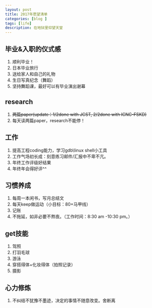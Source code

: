 ```yaml
---
layout: post
title: 2017年愿望清单
categories: [blog ]
tags: [life]
description: 在地狱里仰望天堂
---
```


## 毕业&入职的仪式感
1. 顺利毕业！
2. 日本毕业旅行
3. 送给家人和自己的礼物
4. 生日写真纪念（舞蹈）
5. 坚持舞蹈课，最好可以有毕业演出谢幕


## research
1. ~~两篇paper(update：1/2done with JCST, 2/2done with ICNC-FSKD)~~
2. 每天读两篇paper，research不能停！


## 工作
1. 提高工程coding能力，学习gdb\linux shell小工具
2. 工作气场初长成：刻意练习邮件/汇报中不卑不亢。
3. 年终工作评级好结果
4. 年终年会得好评^^


## 习惯养成

1. 每周一本闲书，写月总结文
2. 每天keep做运动（小目标：80+马甲线）
3. 记账
4. 不拖延，如非必要不熬夜。（工作时间：8:30 am -10:30 pm。）


## get技能
1. 驾照
2. 打羽毛球
3. 游泳
4. 穿搭得体+化妆得体（拍照记录）
5. 摄影


## 心力修炼
1. 不纠结不犹豫不墨迹，决定的事情不随意改变。舍断离
